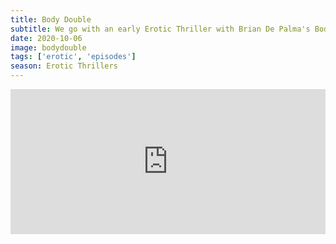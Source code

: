 ```yaml
---
title: Body Double
subtitle: We go with an early Erotic Thriller with Brian De Palma's Body Double. We discuss changes in the film industry, the Chemosphere house and De Palma.
date: 2020-10-06
image: bodydouble
tags: ['erotic', 'episodes']
season: Erotic Thrillers
---
```

<iframe src="https://open.spotify.com/embed-podcast/episode/2zTDkgyGSnd6CpiqSOnUPR" width="100%" height="232" frameborder="0" allowtransparency="true" allow="encrypted-media"></iframe>
